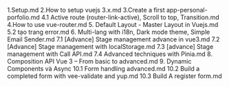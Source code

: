 
1.Setup.md
2.How to setup vuejs 3.x.md
3.Create a first app-personal-porfolio.md
4.1 Active route (router-link-active), Scroll to top, Transition.md
4.How to use vue-router.md
5. Default Layout - Master Layout in Vuejs.md
5.2 tạo trang error.md
6. Multi-lang with i18n, Dark mode theme, Simple Email Sender.md
7.1 [Advance] Stage management advance in vue3.md
7.2 [Advance] Stage management with localStorage.md
7.3 [advance] Stage management with Call API.md
7.4 Advanced techniques with Pinia.md
8. Composition API Vue 3 – From basic to advanced.md
9. Dynamic Components và Async 
10.1 Form handling advanced.md
10.2 Build a completed form with vee-validate and yup.md
10.3 Build A register form.md
